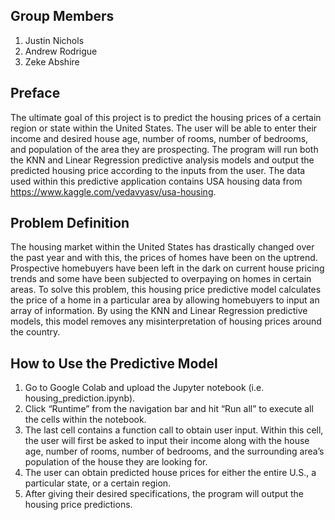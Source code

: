 ## Group Members
1. Justin Nichols
2. Andrew Rodrigue
3. Zeke Abshire 


## Preface

The ultimate goal of this project is to predict the housing prices of a certain region or state within the United States. The user will be able to enter their income and desired house age, number of rooms, number of bedrooms, and population of the area they are prospecting. The program will run both the KNN and Linear Regression predictive analysis models and output the predicted housing price according to the inputs from the user. The data used within this predictive application contains USA housing data from https://www.kaggle.com/vedavyasv/usa-housing. 


## Problem Definition

The housing market within the United States has drastically changed over the past year and with this, the prices of homes have been on the uptrend. Prospective homebuyers have been left in the dark on current house pricing trends and some have been subjected to overpaying on homes in certain areas. To solve this problem, this housing price predictive model calculates the price of a home in a particular area by allowing homebuyers to input an array of information. By using the KNN and Linear Regression predictive models, this model removes any misinterpretation of housing prices around the country.


## How to Use the Predictive Model

1. Go to Google Colab and upload the Jupyter notebook (i.e. housing_prediction.ipynb). 
2. Click “Runtime” from the navigation bar and hit “Run all” to execute all the cells within the notebook. 
3. The last cell contains a function call to obtain user input. Within this cell, the user will first be asked to input their income along with the house age, number of rooms, number of bedrooms, and the surrounding area’s population of the house they are looking for. 
4. The user can obtain predicted house prices for either the entire U.S., a particular state, or a certain region. 
5. After giving their desired specifications, the program will output the housing price predictions.